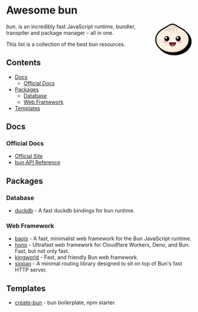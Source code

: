 # Awesome bun

[<img src="assets/logo.svg" align="right" width="100">](https://bun.sh)

*bun*, is an incredibly fast JavaScript runtime, bundler, transpiler and package manager – all in one.

This list is a collection of the best bun resources.

## Contents

- [Docs](#docs)
  - [Official Docs](#official-docs)
- [Packages](#packages)
  - [Database](#database)
  - [Web Framework](#web-framework)
- [Templates](#templates)

## Docs

### Official Docs

- [Official Site](https://bun.sh)
- [bun API Reference](https://github.com/Jarred-Sumner/bun#Reference)

## Packages

### Database

- [duckdb](https://github.com/evanwashere/duckdb) - A fast duckdb bindings for bun runtime.

### Web Framework

- [baojs](https://github.com/mattreid1/baojs) - A fast, minimalist web framework for the Bun JavaScript runtime.
- [hono](https://github.com/honojs/hono) - Ultrafast web framework for Cloudflare Workers, Deno, and Bun. Fast, but not only fast.
- [kingworld](https://github.com/SaltyAom/kingworld) - Fast, and friendly Bun web framework.
- [siopao](https://github.com/wobsoriano/siopao) - A minimal routing library designed to sit on top of Bun's fast HTTP server.

## Templates

- [create-bun](https://github.com/guocaoyi/create-bun) - bun boilerplate, npm starter.

